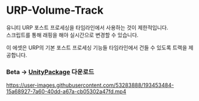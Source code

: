 # URP-Volume-Track

유니티 URP 포스트 프로세싱을 타임라인에서 사용하는 것이 제한적입니다.  
스크립트를 통해 래핑을 해야 실시간으로 변경할 수 있습니다.

이 에셋은 URP의 기본 포스트 프로세싱 기능들 타임라인에서 건들 수 있도록 트랙을 제공합니다.

### Beta -> [UnityPackage](https://github.com/NK-Studio/URP-Volume-Track/releases/tag/1.0.0) 다운로드

https://user-images.githubusercontent.com/53283888/193453484-15a68927-7a60-40dd-a67a-cb05302a47fd.mp4
